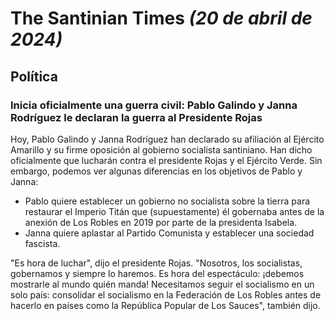 # The Santinian Times _(20 de abril de 2024)_

## Política

### Inicia oficialmente una guerra civil: Pablo Galindo y Janna Rodríguez le declaran la guerra al Presidente Rojas

Hoy, Pablo Galindo y Janna Rodríguez han declarado su afiliación al Ejército Amarillo y su firme oposición al gobierno socialista
santiniano. Han dicho oficialmente que lucharán contra el presidente Rojas y el Ejército Verde. Sin embargo, podemos ver algunas
diferencias en los objetivos de Pablo y Janna:

* Pablo quiere establecer un gobierno no socialista sobre la tierra para restaurar el Imperio Titán que (supuestamente)
  él gobernaba antes de la anexión de Los Robles en 2019 por parte de la presidenta Isabela.
* Janna quiere aplastar al Partido Comunista y establecer una sociedad fascista.

"Es hora de luchar", dijo el presidente Rojas. "Nosotros, los
socialistas, gobernamos y siempre lo haremos. Es hora del espectáculo: ¡debemos mostrarle al mundo quién manda! Necesitamos seguir
el socialismo en un solo país: consolidar el socialismo en la Federación de Los Robles antes de hacerlo en países como la
República Popular de Los Sauces", también dijo.
